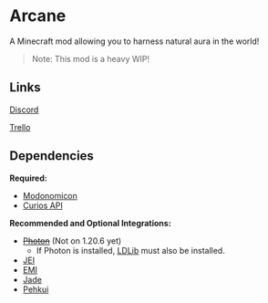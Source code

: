 # Arcane

A Minecraft mod allowing you to harness natural aura in the world!

> Note: This mod is a heavy WIP!

## Links

[Discord](https://discord.gg/yRHBcy9vfg)

[Trello](https://trello.com/b/jTuv1tVw/arcane)

## Dependencies

**Required:**
- [Modonomicon](https://modrinth.com/mod/modonomicon)
- [Curios API](https://modrinth.com/mod/curios)

**Recommended and Optional Integrations:**
- ~~[Photon](https://modrinth.com/mod/photon-editor)~~ (Not on 1.20.6 yet)
  - If Photon is installed, [LDLib](https://modrinth.com/mod/ldlib) must also be installed.
- [JEI](https://modrinth.com/mod/jei)
- [EMI](https://modrinth.com/mod/emi)
- [Jade](https://modrinth.com/mod/jade)
- [Pehkui](https://modrinth.com/mod/pehkui)
